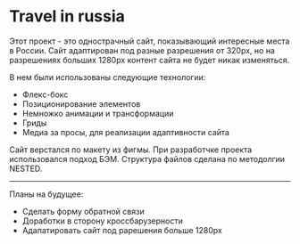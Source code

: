 # Travel in russia
Этот проект - это однострачный сайт, показывающий интересные места в России. Сайт адаптирован под разные разрешения от 320px, но на разрешениях больших 1280px контент сайта не будет никак изменяться.

В нем были использованы следующие технологии:
* Флекс-бокс
* Позиционирование элементов
* Немножко анимации и трансформации
* Гриды
* Медиа за просы, для реализации адаптивности сайта


Сайт верстался по макету из фигмы. При разработчке проекта использовался подход БЭМ. Структура файлов сделана по методолгии NESTED.


---
Планы на будущее:
* Сделать форму обратной связи
* Доработки в сторону кроссбарузерности
* Адапатировать сайт под рарешения больше 1280px